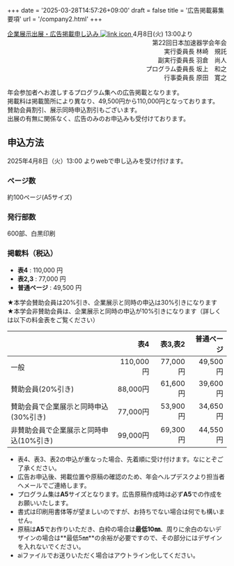 +++
date = '2025-03-28T14:57:26+09:00'
draft = false
title = '広告掲載募集要項'
url = '/company2.html'
+++

<a class="btn btn-success" href="https://form.run/@pasj2025-exhibition-form" role="button">
                企業展示出展・広告掲載申し込み
                <img src="images/external_link.svg" alt="link icon">
            </a> 4月8日(火) 13:00より<br>

<div style="text-align: right;">
第22回日本加速器学会年会<br>  
実行委員長 <span class="name">林崎　規託</span><br>
副実行委員長 <span class="name">羽倉　尚人</span><br>
プログラム委員長 <span class="name">坂上　和之</span><br>
行事委員長 <span class="name">原田　寛之</span><br>
</div>


年会参加者へお渡しするプログラム集への広告掲載となります。  
掲載料は掲載箇所により異なり、49,500円から110,000円となっております。  
賛助会員割引、展示同時申込割引もございます。  
出展の有無に関係なく、広告のみのお申込みも受付けております。

## 申込方法

2025年4月8日（火）13:00 よりwebで申し込みを受け付けます。  

### ページ数

約100ページ(A5サイズ)

### 発行部数

600部、白黒印刷

### 掲載料（税込）

* <b>表4</b>   : 110,000 円
* <b>表2,3</b> : 77,000 円
* <b>普通ページ</b> : 49,500 円

★本学会賛助会員は20%引き、企業展示と同時の申込は30%引きになります  
★本学会非賛助会員は、企業展示と同時の申込が10%引きになります（詳しくは以下の料金表をご覧ください）

||表4|表3,表2|普通ページ|
|---|---:|---:|---:|
|一般|110,000円|77,000円|49,500円|
|賛助会員(20%引き)|88,000円|61,600円|39,600円|
|賛助会員で企業展示と同時申込(30%引き)|77,000円|53,900円|34,650円|
|非賛助会員で企業展示と同時申込(10%引き)|99,000円|69,300円|44,550円|

* 表4、表3、表2の申込が重なった場合、先着順に受け付けます。なにとぞご了承ください。
* 広告お申込後、掲載位置や原稿の確認のため、年会ヘルプデスクより担当者へメールでご連絡します。
* プログラム集は**A5**サイズとなります。広告原稿作成時は必ず**A5**での作成をお願いいたします。
* 書式は印刷用書体等が望ましいのですが、お持ちでない場合は何でも構いません。
* 原稿は**A5**でお作りいただき、白枠の場合は**最低10㎜**、周りに余白のないデザインの場合は**最低5㎜**の余裕が必要ですので、その部分にはデザインを入れないでください。
* aiファイルでお送りいただく場合はアウトライン化してください。

